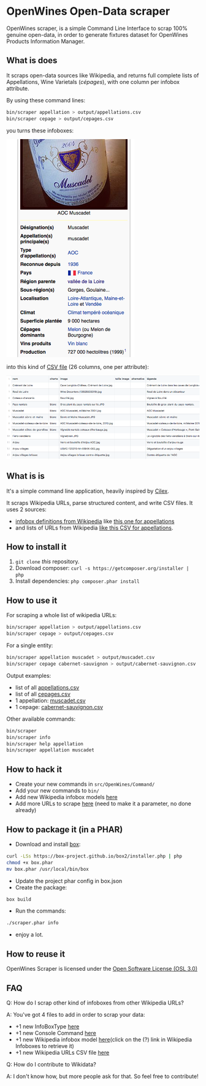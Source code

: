 OpenWines Open-Data scraper
===========================

OpenWines scraper, is a simple Command Line Interface to scrap 100% genuine open-data,
in order to generate fixtures dataset for OpenWines Products Information Manager.


## What is does

It scraps open-data sources like Wikipedia, and returns full complete lists of Appellations, Wine Varietals (_cépages_), with one column per infobox attribute.

By using these command lines:

```bash
bin/scraper appellation > output/appellations.csv  
bin/scraper cepage > output/cepages.csv  
```

you turns these infoboxes:

![infobox](output/infobox.png)

into this kind of [CSV file](output/appellations.csv) (26 columns, one per attribute):

![csv](output/csv.png)

## What is is

It's a simple command line application, heavily inspired by [Cilex](https://github.com/Cilex/Cilex).

It scraps Wikipedia URLs, parse structured content, and write CSV files. It uses 2 sources:

 - [infobox definitions from Wikipedia](config/Resources/Appellations/InfoboxModel) like [this one for appellations](https://fr.wikipedia.org/wiki/Mod%C3%A8le:Infobox_R%C3%A9gion_viticole)
 - and lists of URLs from Wikipedia [like this CSV for appellations](config/Sources/FR_AOC.csv).

## How to install it

 1. `git clone` _this_ repository.
 2. Download composer: `curl -s https://getcomposer.org/installer | php`
 3. Install dependencies: `php composer.phar install`


## How to use it

For scraping a whole list of wikipedia URLs:

```bash
bin/scraper appellation > output/appellations.csv  
bin/scraper cepage > output/cepages.csv  
```

For a single entity:

```bash
bin/scraper appellation muscadet > output/muscadet.csv
bin/scraper cepage cabernet-sauvignon > output/cabernet-sauvignon.csv
```

Output examples: 

 - list of all [appellations.csv](output/appellations.csv)
 - list of all [cepages.csv](output/cepages.csv)
 - 1 appellation: [muscadet.csv](output/muscadet.csv)
 - 1 cepage: [cabernet-sauvignon.csv](output/cabernet-sauvignon.csv)

Other available commands:

```bash
bin/scraper 
bin/scraper info
bin/scraper help appellation
bin/scraper appellation muscadet
```

## How to hack it

 - Create your new commands in `src/OpenWines/Command/`
 - Add your new commands to `bin/`
 - Add new Wikipedia infobox models [here](config/Resources/Appellations/InfoboxModel/)
 - Add more URLs to scrape [here](config/Sources/) (need to make it a parameter, no done already)

## How to package it (in a PHAR)

 - Download and install [box](https://box-project.github.io/box2/):
```sh
curl -LSs https://box-project.github.io/box2/installer.php | php
chmod +x box.phar
mv box.phar /usr/local/bin/box
```
 - Update the project phar config in box.json
 - Create the package:
```sh
box build
```
 - Run the commands:
```sh
./scraper.phar info
```
 - enjoy a lot.

## How to reuse it

OpenWines Scraper is licensed under the [Open Software License (OSL 3.0)](http://opensource.org/licenses/osl-3.0.php)

## FAQ

Q: How do I scrap other kind of infoboxes from other Wikipedia URLs?

A: You've got 4 files to add in order to scrap your data:

 - +1 new InfoBoxType [here](src/OpenWines/DataSources/Wikipedia/Infobox)
 - +1 new Console Command [here](src/OpenWines/Command)
 - +1 new Wikipedia infobox model [here](config/InfoboxModel)(click on the (?) link in Wikipedia Infoboxes to retrieve it)
 - +1 new Wikipedia URLs CSV file [here](config/Sources)


Q: How do I contribute to Wikidata?

A: I don't know how, but more people ask for that. So feel free to contribute!